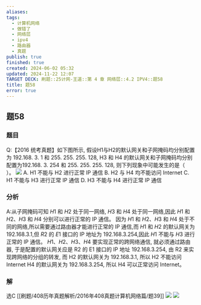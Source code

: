 ```yaml
---
aliases: 
tags:
  - 计算机网络
  - 做错了
  - 网络层
  - ipv4
  - 路由器
  - 真题
publish: true
finished: true
created: 2024-06-02 05:32
updated: 2024-11-22 12:07
TARGET DECK: 刷题::25计网-王道::第 4 章 网络层::4.2 IPV4::题58
title: 题58
error: true
---
```

## 题58
### 题目
Q:【2016 统考真题】如下图所示, 假设H1与H2的默认网关和子网掩码均分别配置为 192.168. 3. 1 和 255. 255. 255. 128, H3 和 H4 的默认网关和子网掩码均分别配置为192.168. 3. 254 和 255. 255. 255. 128, 则下列现象中可能发生的是（ $\;$ ）。
![](https://img.hwenyi.tech/202406021136372.webp)
A. $\mathrm{H}1$ 不能与 $\mathrm{H}2$ 进行正常 IP 通信
B. $\mathrm{H}2$ 与 $\mathrm{H}4$ 均不能访问 Internet
C. $\mathrm{H}1$ 不能与 $\mathrm{H}3$ 进行正常 IP 通信
D. H3 不能与 H4 进行正常 IP 通信
### 分析
A:从子网掩码可知 $H1$ 和 $H2$ 处于同一网络, $H3$ 和 $H4$ 处于同一网络,因此 $H1$ 和 $H2、H3$ 和 $H4$ 分别可以进行正常的 IP 通信。
因为 $H1$ 和 $H2、H3$ 和 $H4$ 处于不同的网络,所以需要通过路由器才能进行正常的 IP 通信,而 $H1$ 和 $H2$ 的默认网关为 192.168.3.1,但 $R2$ 的 $E1$ 接口的 IP 地址为 192.168.3.254,因此 $H1$ 不能与 $H3$ 进行正常的 IP 通信。
$H1、H2、H3、H4$ 要实现正常的跨网络通信, 就必须通过路由器, 于是配置的默认网关应是 R2 的 E1 接口的 IP 地址 192.168.3.254, 由 R2 来实现跨网络的分组的转发, 而 H2 的默认网关为 192.168.3.1, 所以 H2 不能访问 Internet H4 的默认网关为 192.168.3.254, 所以 H4 可以正常访问 Internet。
### 解
选C
[[刷题/408历年真题解析/2016年408真题计算机网络篇/题39]]
![](https://img.hwenyi.tech/202407052151175.webp)
![](https://img.hwenyi.tech/202407052152921.webp)


